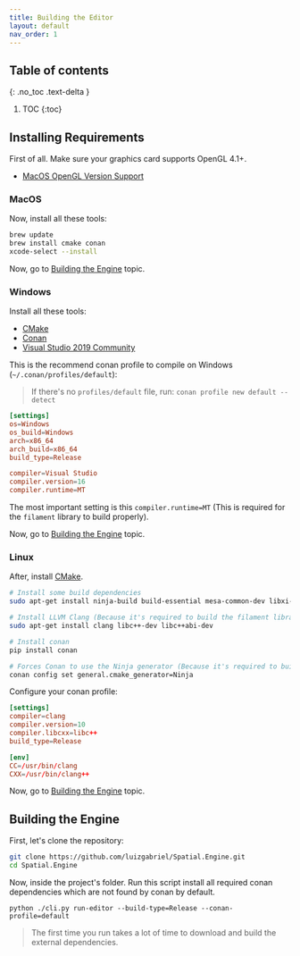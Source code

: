 ```yaml
---
title: Building the Editor
layout: default
nav_order: 1
---
```


## Table of contents
{: .no_toc .text-delta }

1. TOC
{:toc}



## Installing Requirements

First of all. Make sure your graphics card supports OpenGL 4.1+.
- [MacOS OpenGL Version Support](https://support.apple.com/HT202823)

### MacOS
Now, install all these tools:
```sh
brew update
brew install cmake conan
xcode-select --install
```

Now, go to [Building the Engine](#building-the-engine) topic.

### Windows
Install all these tools:
- [CMake](https://cmake.org/download/)
- [Conan](https://conan.io/downloads.html)
- [Visual Studio 2019 Community](https://my.visualstudio.com/Downloads?q=visual%20studio%20community%202019&wt.mc_id=o~msft~vscom~older-downloads)

This is the recommend conan profile to compile on Windows (`~/.conan/profiles/default`):
> If there's no `profiles/default` file, run: `conan profile new default --detect`

```toml
[settings]
os=Windows
os_build=Windows
arch=x86_64
arch_build=x86_64
build_type=Release

compiler=Visual Studio
compiler.version=16
compiler.runtime=MT
```

The most important setting is this `compiler.runtime=MT` (This is required for the `filament` library to build properly).

Now, go to [Building the Engine](#building-the-engine) topic.

### Linux
After, install [CMake](https://cmake.org/install/).

```sh
# Install some build dependencies
sudo apt-get install ninja-build build-essential mesa-common-dev libxi-dev libxxf86vm-dev 

# Install LLVM Clang (Because it's required to build the filament library)
sudo apt-get install clang libc++-dev libc++abi-dev

# Install conan
pip install conan 

# Forces Conan to use the Ninja generator (Because it's required to build the filament library)
conan config set general.cmake_generator=Ninja
```

Configure your conan profile:
```toml
[settings]
compiler=clang
compiler.version=10
compiler.libcxx=libc++
build_type=Release

[env]
CC=/usr/bin/clang
CXX=/usr/bin/clang++
```

Now, go to [Building the Engine](#building-the-engine) topic.

## Building the Engine

First, let's clone the repository:
```sh
git clone https://github.com/luizgabriel/Spatial.Engine.git
cd Spatial.Engine
```

Now, inside the project's folder. Run this script install all required conan dependencies which are not found by conan by default.
```
python ./cli.py run-editor --build-type=Release --conan-profile=default
```

> The first time you run takes a lot of time to download and build the external dependencies.